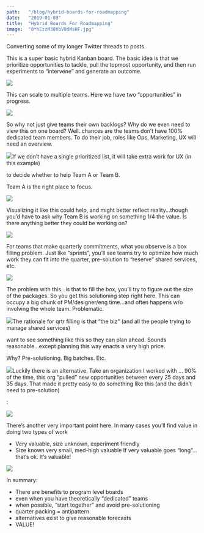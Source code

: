 ```yaml
---
path:	"/blog/hybrid-boards-for-roadmapping"
date:	"2019-01-03"
title:	"Hybrid Boards For Roadmapping"
image:	"0*hEzzM38VbV0dMsHF.jpg"
---
```


Converting some of my longer Twitter threads to posts.

This is a super basic hybrid Kanban board. The basic idea is that we prioritize opportunities to tackle, pull the topmost opportunity, and then run experiments to “intervene” and generate an outcome.

![](/images/0*hEzzM38VbV0dMsHF.jpg)

This can scale to multiple teams. Here we have two “opportunities” in progress.

![](/images/0*xxepuzTjOhVurnrx.jpg)

So why not just give teams their own backlogs? Why do we even need to view this on one board? Well..chances are the teams don’t have 100% dedicated team members. To do their job, roles like Ops, Marketing, UX will need an overview.

![](/images/0*hDYarKXV58Fa3pr7.jpg)If we don’t have a single prioritized list, it will take extra work for UX (in this example)

 to decide whether to help Team A or Team B.

Team A is the right place to focus.

![](/images/0*h5SyFnP3apfpDsJ4.jpg)

Visualizing it like this could help, and might better reflect reality…though you’d have to ask why Team B is working on something 1/4 the value. Is there anything better they could be working on?

![](/images/0*pRQ2zARFohT3ID9j.jpg)

For teams that make quarterly commitments, what you observe is a box filling problem. Just like “sprints”, you’ll see teams try to optimize how much work they can fit into the quarter, pre-solution to “reserve” shared services, etc.

![](/images/0*wPj28LOOGtZX9dTw.jpg)

The problem with this…is that to fill the box, you’ll try to figure out the size of the packages. So you get this solutioning step right here. This can occupy a big chunk of PM/designer/eng time…and often happens w/o involving the whole team. Problematic.

![](/images/0*4XN9qIjoqs2PFHx5.jpg)The rationale for qrtr filling is that “the biz” (and all the people trying to manage shared services)

 want to see something like this so they can plan ahead. Sounds reasonable…except planning this way enacts a very high price.

Why? Pre-solutioning. Big batches. Etc.

![](/images/0*oPepHx7foVE35scB.jpg)Luckily there is an alternative. Take an organization I worked with … 90% of the time, this org “pulled” new opportunities between every 25 days and 35 days. That made it pretty easy to do something like this (and the didn’t need to pre-solution)

:

![](/images/0*RmEEGtcsUDwVn95R.jpg)

There’s another very important point here. In many cases you’ll find value in doing two types of work

* Very valuable, size unknown, experiment friendly
* Size known very small, med-high valuable
If very valuable goes “long”…that’s ok. It’s valuable!

![](/images/0*2ceB9--Q11dk5TfS.jpg)

In summary:

* There are benefits to program level boards
* even when you have theoretically “dedicated” teams
* when possible, “start together” and avoid pre-solutioning
* quarter packing = antipattern
* alternatives exist to give reasonable forecasts
* VALUE!
